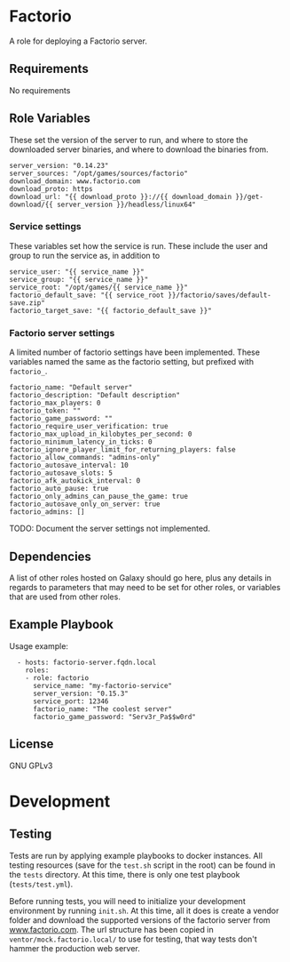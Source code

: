 # Factorio

A role for deploying a Factorio server.

## Requirements

No requirements

## Role Variables

These set the version of the server to run, and where to store the downloaded
server binaries, and where to download the binaries from.

```
server_version: "0.14.23"
server_sources: "/opt/games/sources/factorio"
download_domain: www.factorio.com
download_proto: https
download_url: "{{ download_proto }}://{{ download_domain }}/get-download/{{ server_version }}/headless/linux64"
```

### Service settings

These variables set how the service is run. These include the user and group to
run the service as, in addition to

```
service_user: "{{ service_name }}"
service_group: "{{ service_name }}"
service_root: "/opt/games/{{ service_name }}"
factorio_default_save: "{{ service_root }}/factorio/saves/default-save.zip"
factorio_target_save: "{{ factorio_default_save }}"
```

### Factorio server settings

A limited number of factorio settings have been implemented. These variables
named the same as the factorio setting, but prefixed with `factorio_`.

```
factorio_name: "Default server"
factorio_description: "Default description"
factorio_max_players: 0
factorio_token: ""
factorio_game_password: ""
factorio_require_user_verification: true
factorio_max_upload_in_kilobytes_per_second: 0
factorio_minimum_latency_in_ticks: 0
factorio_ignore_player_limit_for_returning_players: false
factorio_allow_commands: "admins-only"
factorio_autosave_interval: 10
factorio_autosave_slots: 5
factorio_afk_autokick_interval: 0
factorio_auto_pause: true
factorio_only_admins_can_pause_the_game: true
factorio_autosave_only_on_server: true
factorio_admins: []
```

TODO: Document the server settings not implemented.

## Dependencies

A list of other roles hosted on Galaxy should go here, plus any details in regards to parameters that may need to be set for other roles, or variables that are used from other roles.

## Example Playbook

Usage example:

```
  - hosts: factorio-server.fqdn.local
    roles:
    - role: factorio
      service_name: "my-factorio-service"
      server_version: "0.15.3"
      service_port: 12346
      factorio_name: "The coolest server"
      factorio_game_password: "Serv3r_Pa$$w0rd"
```

## License

GNU GPLv3

# Development

## Testing

Tests are run by applying example playbooks to docker instances. All testing
resources (save for the `test.sh` script in the root) can be found in the `tests`
directory. At this time, there is only one test playbook (`tests/test.yml`).

Before running tests, you will need to initialize your development environment
by running `init.sh`. At this time, all it does is create a vendor folder and
download the supported versions of the factorio server from www.factorio.com.
The url structure has been copied in `ventor/mock.factorio.local/` to use for
testing, that way tests don't hammer the production web server.
